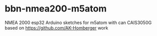 # bbn-nmea200-m5atom
NMEA 2000 esp32 Arduino sketches for m5atom with can CAIS3050G based on https://github.com/AK-Homberger work

